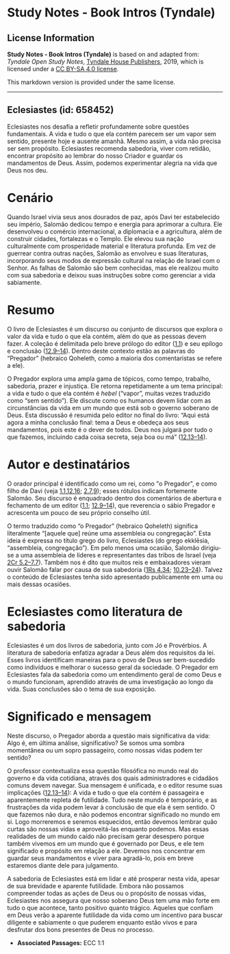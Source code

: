 # Study Notes - Book Intros (Tyndale)

## License Information

**Study Notes - Book Intros (Tyndale)** is based on and adapted from: _Tyndale Open Study Notes_, [Tyndale House Publishers](https://tyndaleopenresources.com/), 2019, which is licensed under a [CC BY-SA 4.0 license](https://creativecommons.org/licenses/by-sa/4.0/legalcode.en).

This markdown version is provided under the same license.



--------------------------------

## Eclesiastes (id: 658452)

Eclesiastes nos desafia a refletir profundamente sobre questões fundamentais. A vida e tudo o que ela contém parecem ser um vapor sem sentido, presente hoje e ausente amanhã. Mesmo assim, a vida não precisa ser sem propósito. Eclesiastes recomenda sabedoria, viver com retidão, encontrar propósito ao lembrar do nosso Criador e guardar os mandamentos de Deus. Assim, podemos experimentar alegria na vida que Deus nos deu.

Cenário
=======

Quando Israel vivia seus anos dourados de paz, após Davi ter estabelecido seu império, Salomão dedicou tempo e energia para aprimorar a cultura. Ele desenvolveu o comércio internacional, a diplomacia e a agricultura, além de construir cidades, fortalezas e o Templo. Ele elevou sua nação culturalmente com prosperidade material e literatura profunda. Em vez de guerrear contra outras nações, Salomão as envolveu e suas literaturas, incorporando seus modos de expressão cultural na relação de Israel com o Senhor. As falhas de Salomão são bem conhecidas, mas ele realizou muito com sua sabedoria e deixou suas instruções sobre como gerenciar a vida sabiamente.

Resumo
======

O livro de Eclesiastes é um discurso ou conjunto de discursos que explora o valor da vida e tudo o que ela contém, além do que as pessoas devem fazer. A coleção é delimitada pelo breve prólogo do editor ([1\.1](https://ref.ly/Eccl1:1)) e seu epílogo e conclusão ([12\.9–14](https://ref.ly/Eccl12:9-Eccl12:14)). Dentro deste contexto estão as palavras do “Pregador” (hebraico Qoheleth, como a maioria dos comentaristas se refere a ele).

O Pregador explora uma ampla gama de tópicos, como tempo, trabalho, sabedoria, prazer e injustiça. Ele retorna repetidamente a um tema principal: a vida e tudo o que ela contém é *hebel* (“vapor”, muitas vezes traduzido como “sem sentido”). Ele discute como os humanos devem lidar com as circunstâncias da vida em um mundo que está sob o governo soberano de Deus. Esta discussão é resumida pelo editor no final do livro: “Aqui está agora a minha conclusão final: tema a Deus e obedeça aos seus mandamentos, pois este é o dever de todos. Deus nos julgará por tudo o que fazemos, incluindo cada coisa secreta, seja boa ou má” ([12\.13–14](https://ref.ly/Eccl12:13-Eccl12:14)).

Autor e destinatários
=====================

O orador principal é identificado como um rei, como "o Pregador", e como filho de Davi (veja [1\.1](https://ref.ly/Eccl1:1),[12](https://ref.ly/Eccl1:12),[16](https://ref.ly/Eccl1:16); [2\.7](https://ref.ly/Eccl2:7),[9](https://ref.ly/Eccl2:9)); esses rótulos indicam fortemente Salomão. Seu discurso é enquadrado dentro dos comentários de abertura e fechamento de um editor ([1\.1](https://ref.ly/Eccl1:1); [12\.9–14](https://ref.ly/Eccl12:9-Eccl12:14)), que reverencia o sábio Pregador e acrescenta um pouco de seu próprio conselho útil.

O termo traduzido como “o Pregador” (hebraico Qoheleth) significa literalmente “\[aquele que] reúne uma assembleia ou congregação”. Esta ideia é expressa no título grego do livro, Eclesiastes (do grego ekklēsia, “assembleia, congregação”). Em pelo menos uma ocasião, Salomão dirigiu\-se a uma assembleia de líderes e representantes das tribos de Israel (veja [2Cr 5\.2–7\.7](https://ref.ly/2Chr5:2-2Chr7:7)). Também nos é dito que muitos reis e embaixadores vieram ouvir Salomão falar por causa de sua sabedoria ([1Rs 4\.34](https://ref.ly/1Kgs4:34); [10\.23–24](https://ref.ly/1Kgs10:23-1Kgs10:24)). Talvez o conteúdo de Eclesiastes tenha sido apresentado publicamente em uma ou mais dessas ocasiões.

Eclesiastes como literatura de sabedoria
========================================

Eclesiastes é um dos livros de sabedoria, junto com Jó e Provérbios. A literatura de sabedoria enfatiza agradar a Deus além dos requisitos da lei. Esses livros identificam maneiras para o povo de Deus ser bem\-sucedido como indivíduos e melhorar o sucesso geral da sociedade. O Pregador em Eclesiastes fala da sabedoria como um entendimento geral de como Deus e o mundo funcionam, aprendido através de uma investigação ao longo da vida. Suas conclusões são o tema de sua exposição.

Significado e mensagem
======================

Neste discurso, o Pregador aborda a questão mais significativa da vida: Algo é, em última análise, significativo? Se somos uma sombra momentânea ou um sopro passageiro, como nossas vidas podem ter sentido?

O professor contextualiza essa questão filosófica no mundo real do governo e da vida cotidiana, através dos quais administradores e cidadãos comuns devem navegar. Sua mensagem é unificada, e o editor resume suas implicações ([12\.13–14](https://ref.ly/Eccl12:13-Eccl12:14)): A vida e tudo o que ela contém é passageira e aparentemente repleta de futilidade. Tudo neste mundo é temporário, e as frustrações da vida podem levar à conclusão de que ela é sem sentido. O que fazemos não dura, e não podemos encontrar significado no mundo em si. Logo morreremos e seremos esquecidos, então devemos lembrar quão curtas são nossas vidas e aproveitá\-las enquanto podemos. Mas essas realidades de um mundo caído não precisam gerar desespero porque também vivemos em um mundo que é governado por Deus, e ele tem significado e propósito em relação a ele. Devemos nos concentrar em guardar seus mandamentos e viver para agradá\-lo, pois em breve estaremos diante dele para julgamento.

A sabedoria de Eclesiastes está em lidar e até prosperar nesta vida, apesar de sua brevidade e aparente futilidade. Embora não possamos compreender todas as ações de Deus ou o propósito de nossas vidas, Eclesiastes nos assegura que nosso soberano Deus tem uma mão forte em tudo o que acontece, tanto positivo quanto trágico. Aqueles que confiam em Deus verão a aparente futilidade da vida como um incentivo para buscar diligente e sabiamente o que puderem enquanto estão vivos e para desfrutar dos bons presentes de Deus no processo.

* **Associated Passages:** ECC 1:1

